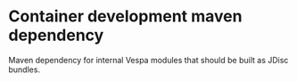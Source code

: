 <!-- Copyright Yahoo. Licensed under the terms of the Apache 2.0 license. See LICENSE in the project root. -->
# Container development maven dependency

Maven dependency for internal Vespa modules that should be built as JDisc bundles.
